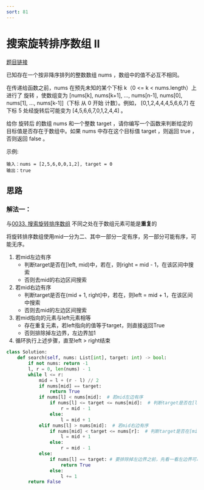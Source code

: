 ```yaml
---
sort: 81
---
```

# 搜索旋转排序数组 II

[题目链接](https://leetcode-cn.com/problems/search-in-rotated-sorted-array-ii/)


已知存在一个按非降序排列的整数数组 nums ，数组中的值不必互不相同。

在传递给函数之前，nums 在预先未知的某个下标 k（0 <= k < nums.length）上进行了 旋转 ，使数组变为 [nums[k], nums[k+1], ..., nums[n-1], nums[0], nums[1], ..., nums[k-1]]（下标 从 0 开始 计数）。例如， [0,1,2,4,4,4,5,6,6,7] 在下标 5 处经旋转后可能变为 [4,5,6,6,7,0,1,2,4,4] 。

给你 旋转后 的数组 nums 和一个整数 target ，请你编写一个函数来判断给定的目标值是否存在于数组中。如果 nums 中存在这个目标值 target ，则返回 true ，否则返回 false 。




示例:
```
输入：nums = [2,5,6,0,0,1,2], target = 0
输出：true
```

## 思路

### 解法一：
与[0033. 搜索旋转排序数组](https://leetcode-cn.com/problems/search-in-rotated-sorted-array/)  不同之处在于数组元素可能是**重复**的

将旋转排序数组使用mid一分为二、其中一部分一定有序，另一部分可能有序，可能无序。
1. 若mid左边有序
    * 判断target是否在[left, mid)中，若在，则right = mid - 1，在该区间中搜索
    * 否则去mid的右边区间搜索
2. 若mid右边有序
    * 判断target是否在(mid + 1, right]中，若在，则left = mid + 1，在该区间中搜索
    * 否则去mid的左边区间搜索
3. 若mid指向的元素与left元素相等
    * 存在重复元素，若left指向的值等于target，则直接返回True
    * 否则排除掉左边界，左边界加1  
4. 循环执行上述步骤，直至left > right结束

```python
class Solution:
    def search(self, nums: List[int], target: int) -> bool:
        if not nums: return -1
        l, r = 0, len(nums) - 1
        while l <= r:
            mid = l + (r - l) // 2
            if nums[mid] == target:
                return True
            if nums[l] < nums[mid]:  # 若mid左边有序
                if nums[l] <= target <= nums[mid]:  # 判断target是否在[left, mid]中
                    r = mid - 1
                else:
                    l = mid + 1
            elif nums[l] > nums[mid]:  # 若mid右边有序
                if nums[mid] < target <= nums[r]:  # 判断target是否在[mid + 1, right]中
                    l = mid + 1
                else:
                    r = mid - 1
            else:
                if nums[l] == target: # 要排除掉左边界之前，先看一看左边界可以不可以排除
                    return True
                else:
                    l += 1
        return False
```

